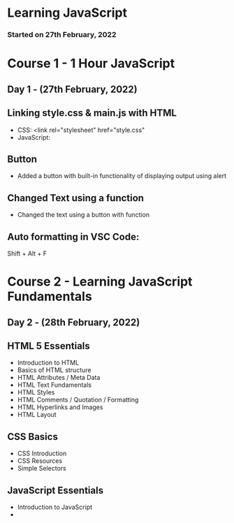 # Learning JavaScript 
### Started on 27th February, 2022

# Course 1 - 1 Hour JavaScript
## Day 1 - (27th February, 2022)
## Linking style.css & main.js with HTML
* CSS: <link rel="stylesheet" href="style.css"
* JavaScript: <script src="main.js"></script>

## Button
* Added a button with built-in functionality of displaying output using alert

## Changed Text using a function
* Changed the text using a button with function

## Auto formatting in VSC Code:
Shift + Alt + F

# Course 2 - Learning JavaScript Fundamentals
## Day 2 - (28th February, 2022)
## HTML 5 Essentials
* Introduction to HTML
* Basics of HTML structure
* HTML Attributes / Meta Data
* HTML Text Fundamentals
* HTML Styles
* HTML Comments / Quotation / Formatting
* HTML Hyperlinks and Images
* HTML Layout

## CSS Basics
* CSS Introduction
* CSS Resources
* Simple Selectors

## JavaScript Essentials
* Introduction to JavaScript
* 

